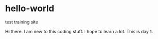 # hello-world
test training site

Hi there. I am new to this coding stuff. I hope to learn a lot.
This is day 1.

